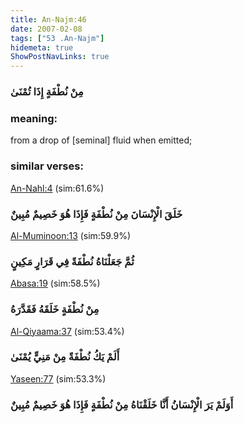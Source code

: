 ```yaml
---
title: An-Najm:46
date: 2007-02-08
tags: ["53 .An-Najm"]
hidemeta: true 
ShowPostNavLinks: true 
---
```

### مِنْ نُطْفَةٍ إِذَا تُمْنَىٰ
### meaning: 
from a drop of [seminal] fluid when emitted;
### similar verses: 

[An-Nahl:4](/16/4) (sim:61.6%)

### خَلَقَ الْإِنْسَانَ مِنْ نُطْفَةٍ فَإِذَا هُوَ خَصِيمٌ مُبِينٌ

[Al-Muminoon:13](/23/13) (sim:59.9%)

### ثُمَّ جَعَلْنَاهُ نُطْفَةً فِي قَرَارٍ مَكِينٍ

[Abasa:19](/80/19) (sim:58.5%)

### مِنْ نُطْفَةٍ خَلَقَهُ فَقَدَّرَهُ

[Al-Qiyaama:37](/75/37) (sim:53.4%)

### أَلَمْ يَكُ نُطْفَةً مِنْ مَنِيٍّ يُمْنَىٰ

[Yaseen:77](/36/77) (sim:53.3%)

### أَوَلَمْ يَرَ الْإِنْسَانُ أَنَّا خَلَقْنَاهُ مِنْ نُطْفَةٍ فَإِذَا هُوَ خَصِيمٌ مُبِينٌ
